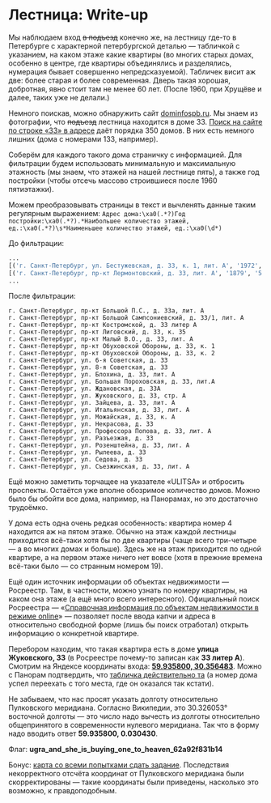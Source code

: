# Лестница: Write-up

Мы наблюдаем вход ~~в подъезд~~ конечно же, на лестницу где-то в Петербурге с характерной петербургской деталью — табличкой с указанием, на каком этаже какие квартиры (во многих старых домах, особенно в центре, где квартиры объединялись и разделялись, нумерация бывает совершенно непредсказуемой). Табличек висит аж две: более старая и более современная. Дверь такая хорошая, добротная, явно стоит там не менее 60 лет. (После 1960, при Хрущёве и далее, таких уже не делали.)

Немного поискав, можно обнаружить сайт [dominfospb.ru](https://dominfospb.ru/). Мы знаем из фотографии, что ~~подъезд~~ лестница находится в доме 33. [Поиск на сайте по строке «33» в адресе](https://dominfospb.ru/search?adres=33) даёт порядка 350 домов. В них есть немного лишних (дома с номерами 133, например).

Соберём для каждого такого дома страничку с информацией. Для фильтрации будем использовать минимальную и максимальную этажность (мы знаем, что этажей на нашей лестнице пять), а также год постройки (чтобы отсечь массово строившиеся после 1960 пятиэтажки).

Можем преобразовывать страницы в текст и вычленять данные таким регулярным выражением: `Адрес дома:\xa0(.*?)Год постройки:\xa0(.*?).*Наибольшее количество этажей, ед.:\xa0(.*?)\s*Наименьшее количество этажей, ед.:\xa0(\d*)`

До фильтрации:

```python
...
[('г. Санкт-Петербург, ул. Бестужевская, д. 33, к. 1, лит. А', '1972', '14', '14')]
[('г. Санкт-Петербург, пр-кт Лермонтовский, д. 33, лит. А', '1879', '5', '4')]
...
```

После фильтрации:

```
г. Санкт-Петербург, пр-кт Большой П.С., д. 33а, лит. А
г. Санкт-Петербург, пр-кт Большой Сампсониевский, д. 33/1, лит. А
г. Санкт-Петербург, пр-кт Костромской, д. 33 литер А
г. Санкт-Петербург, пр-кт Лиговский, д. 33, к. 35
г. Санкт-Петербург, пр-кт Малый В.О., д. 33, лит. А
г. Санкт-Петербург, пр-кт Обуховской Обороны, д. 33, к. 1
г. Санкт-Петербург, пр-кт Обуховской Обороны, д. 33, к. 2
г. Санкт-Петербург, ул. 6-я Советская, д. 33
г. Санкт-Петербург, ул. 8-я Советская, д. 33
г. Санкт-Петербург, ул. Блохина, д. 33, лит. А
г. Санкт-Петербург, ул. Большая Пороховская, д. 33, лит.А
г. Санкт-Петербург, ул. Ждановская, д. 33А
г. Санкт-Петербург, ул. Жуковского, д. 33, стр. А
г. Санкт-Петербург, ул. Зайцева, д. 33, лит. А
г. Санкт-Петербург, ул. Итальянская, д. 33, лит. А
г. Санкт-Петербург, ул. Можайская, д. 33, к. А
г. Санкт-Петербург, ул. Некрасова, д. 33
г. Санкт-Петербург, ул. Профессора Попова, д. 33, лит. А
г. Санкт-Петербург, ул. Разъезжая, д. 33
г. Санкт-Петербург, ул. Розенштейна, д. 33, лит. А
г. Санкт-Петербург, ул. Рылеева, д. 33
г. Санкт-Петербург, ул. Седова, д. 33
г. Санкт-Петербург, ул. Съезжинская, д. 33, лит. А
```

Ещё можно заметить торчащее на указателе «ULITSA» и отбросить проспекты. Остаётся уже вполне обозримое количество домов. Можно было бы обойти все дома, например, на Панорамах, но это достаточно трудоёмко.

У дома есть одна очень редкая особенность: квартира номер 4 находится аж на пятом этаже. Обычно на этаж каждой лестницы приходится всё-таки хотя бы по две квартиры (чаще всего три-четыре — а во многих домах и больше). Здесь же на этаж приходится по одной квартире, а на первом этаже ничего нет вовсе (хотя в прежние времена всё-таки было — со странным номером 19).

Ещё один источник информации об объектах недвижимости — Росреестр. Там, в частности, можно узнать по номеру квартиры, на каком она этаже (а ещё много всего интересного). Официальный поиск Росреестра — «[Справочная информация по объектам недвижимости в режиме online](https://lk.rosreestr.ru/eservices/real-estate-objects-online)» — позволяет после ввода капчи и адреса в относительно свободной форме (лишь бы поиск отработал) открыть информацию о конкретной квартире.

Перебором находим, что такая квартира есть в доме **улица Жуковского, 33** (в Росреестре почему-то записан как **33 литер А**). Смотрим на Яндексе координаты входа: **[59.935800, 30.356483](https://yandex.ru/maps/?text=59.935800%2C30.356483)**. Можно с Панорам подтвердить, что [табличка действительно та](https://yandex.ru/maps/2/saint-petersburg/?l=stv%2Csta&ll=30.356481%2C59.935795&mode=search&panorama%5Bdirection%5D=164.265399%2C-2.768869&panorama%5Bfull%5D=true&panorama%5Bpoint%5D=30.356399%2C59.935890&panorama%5Bspan%5D=19.683923%2C15.000000&sll=30.356483%2C59.935800&tab=panorama&text=59.935800%2C30.356483&z=19) (а номер дома успел переехать с того места, где он оказался так кстати).

Не забываем, что нас просят указать долготу относительно Пулковского меридиана. Согласно Википедии, это 30.326053° восточной долготы — это число надо вычесть из долготы относительно общепринятого в современности нулевого меридиана. Так что в форму надо вводить ответ **59.935800, 0.030430**.

Флаг: **ugra_and_she_is_buying_one_to_heaven_62a92f831b14**

Бонус: [карта со всеми попытками сдать задание](https://yandex.ru/maps/?ll=64.170108%2C56.439450&mode=usermaps&source=constructorLink&um=constructor%3Ae1398deb1fa890552cfcb2a35f30cab6e927129636522c9c6c6728f8451c1f35&z=4.43). Последствия некорректного отсчёта координат от Пулковского меридиана были скорректированы — такие координаты были приведены, насколько это возможно, к правдоподобным.
